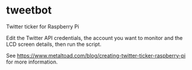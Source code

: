 # tweetbot
Twitter ticker for Raspberry Pi

Edit the Twitter API credentials, the account you want to monitor and the LCD screen details, then run the script.

See https://www.metaltoad.com/blog/creating-twitter-ticker-raspberry-pi for more information.
